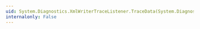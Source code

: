 ```yaml
---
uid: System.Diagnostics.XmlWriterTraceListener.TraceData(System.Diagnostics.TraceEventCache,System.String,System.Diagnostics.TraceEventType,System.Int32,System.Object)
internalonly: False
---
```

